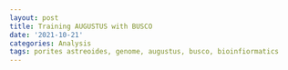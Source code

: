 ```yaml
---
layout: post
title: Training AUGUSTUS with BUSCO
date: '2021-10-21'
categories: Analysis
tags: porites astreoides, genome, augustus, busco, bioinfiormatics
---
```

